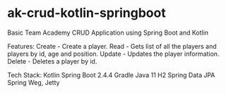 # ak-crud-kotlin-springboot
Basic Team Academy CRUD Application using Spring Boot and Kotlin

Features: 
Create - Create a player.
Read - Gets list of all the players and players by id, age and position.
Update - Updates the player information.
Delete - Deletes a player by id.

Tech Stack:
Kotlin
Spring Boot 2.4.4
Gradle
Java 11
H2
Spring Data JPA
Spring Weg, Jetty 
